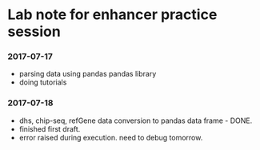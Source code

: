 # Lab note for enhancer practice session

### 2017-07-17
* parsing data using pandas pandas library
* doing tutorials

### 2017-07-18
* dhs, chip-seq, refGene data conversion to pandas data frame - DONE.
* finished first draft.
* error raised during execution. need to debug tomorrow.



